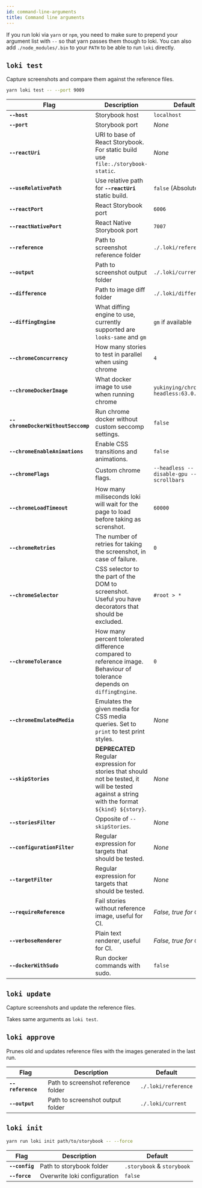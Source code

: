 ```yaml
---
id: command-line-arguments
title: Command line arguments
---
```


If you run loki via `yarn` or `npm`, you need to make sure to prepend your argument list with `--` so that yarn passes them though to loki. You can also add `./node_modules/.bin` to your `PATH` to be able to run `loki` directly.

## `loki test`

Capture screenshots and compare them against the reference files.

```bash
yarn loki test -- --port 9009
```

| Flag                               | Description                                                                                                                                     | Default                                      |
| ---------------------------------- | ----------------------------------------------------------------------------------------------------------------------------------------------- | -------------------------------------------- |
| **`--host`**                       | Storybook host                                                                                                                                  | `localhost`                                  |
| **`--port`**                       | Storybook port                                                                                                                                  | _None_                                       |
| **`--reactUri`**                   | URI to base of React Storybook. For static build use `file:./storybook-static`.                                                                 | _None_                                       |
| **`--useRelativePath`**            | Use relative path for **`--reactUri`** static build.                                                                                            | `false` (Absolute path)                      |
| **`--reactPort`**                  | React Storybook port                                                                                                                            | `6006`                                       |
| **`--reactNativePort`**            | React Native Storybook port                                                                                                                     | `7007`                                       |
| **`--reference`**                  | Path to screenshot reference folder                                                                                                             | `./.loki/reference`                          |
| **`--output`**                     | Path to screenshot output folder                                                                                                                | `./.loki/current`                            |
| **`--difference`**                 | Path to image diff folder                                                                                                                       | `./.loki/difference`                         |
| **`--diffingEngine`**              | What diffing engine to use, currently supported are `looks-same` and `gm`                                                                       | `gm` if available                            |
| **`--chromeConcurrency`**          | How many stories to test in parallel when using chrome                                                                                          | `4`                                          |
| **`--chromeDockerImage`**          | What docker image to use when running chrome                                                                                                    | `yukinying/chrome-headless:63.0.3230.2`      |
| **`--chromeDockerWithoutSeccomp`** | Run chrome docker without custom seccomp settings.                                                                                              | `false`                                      |
| **`--chromeEnableAnimations`**     | Enable CSS transitions and animations.                                                                                                          | `false`                                      |
| **`--chromeFlags`**                | Custom chrome flags.                                                                                                                            | `--headless --disable-gpu --hide-scrollbars` |
| **`--chromeLoadTimeout`**          | How many miliseconds loki will wait for the page to load before taking as screnshot.                                                            | `60000`                                      |
| **`--chromeRetries`**              | The number of retries for taking the screenshot, in case of failure.                                                                            | `0`                                          |
| **`--chromeSelector`**             | CSS selector to the part of the DOM to screenshot. Useful you have decorators that should be excluded.                                          | `#root > *`                                  |
| **`--chromeTolerance`**            | How many percent tolerated difference compared to reference image. Behaviour of tolerance depends on `diffingEngine`.                           | `0`                                          |
| **`--chromeEmulatedMedia`**        | Emulates the given media for CSS media queries. Set to `print` to test print styles.                                                            | _None_                                       |
| **`--skipStories`**                | **DEPRECATED** Regular expression for stories that should not be tested, it will be tested against a string with the format `${kind} ${story}`. | _None_                                       |
| **`--storiesFilter`**              | Opposite of `--skipStories`.                                                                                                                    | _None_                                       |
| **`--configurationFilter`**        | Regular expression for targets that should be tested.                                                                                           | _None_                                       |
| **`--targetFilter`**               | Regular expression for targets that should be tested.                                                                                           | _None_                                       |
| **`--requireReference`**           | Fail stories without reference image, useful for CI.                                                                                            | _False, true for CI_                         |
| **`--verboseRenderer`**            | Plain text renderer, useful for CI.                                                                                                             | _False, true for CI_                         |
| **`--dockerWithSudo`**             | Run docker commands with sudo.                                                                                                                  | `false`                                      |

## `loki update`

Capture screenshots and update the reference files.

Takes same arguments as `loki test`.

## `loki approve`

Prunes old and updates reference files with the images generated in the last run.

| Flag              | Description                         | Default             |
| ----------------- | ----------------------------------- | ------------------- |
| **`--reference`** | Path to screenshot reference folder | `./.loki/reference` |
| **`--output`**    | Path to screenshot output folder    | `./.loki/current`   |

## `loki init`

```bash
yarn run loki init path/to/storybook -- --force
```

| Flag           | Description                  | Default                    |
| -------------- | ---------------------------- | -------------------------- |
| **`--config`** | Path to storybook folder     | `.storybook` & `storybook` |
| **`--force`**  | Overwrite loki configuration | `false`                    |

